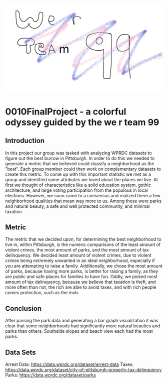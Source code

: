 ![call me mf pauli picassoooo!](img/teamBanner.png "TEAM BANNER BABY")

# 0010FinalProject - a colorful odyssey guided by the we r team 99


## Introduction 
In this project our group was tasked with analyzing WPRDC datasets to figure out the best burrow in Pittsburgh. In order to do this we needed to generate a metric that we believed could classify a neighborhood as the "best". Each group member could then work on complementary datasets to create this metric. To come up with this important statistic we met as a group and identified some attributes we loved about the places we live. At first we thought of characteristics like a solid education system, gothic architecture, and large voting participation from the populous in local elections. However, we soon came to a consensus and realized there a few neighborhood qualities that mean way more to us. Among these were parks and natural beauty, a safe and well protected community, and minimal taxation. 


## Metric
The metric that we decided upon, for determining the best neighborhood to live in, within Pittsburgh, is the numeric comparisons of the least amount of violent crimes, the most amount of parks, and the most amount of tax delinquency. We decided least amount of violent crimes, due to violent crimes being extremely unwanted in an ideal neighborhood, especially if you are attempting to raise a family. Additionally, we chose the most amount of parks, because having more parks, is better for raising a family, as they are public and safe places for families to have fun. Oddly, we picked most amount of tax delinquency, because we believe that taxation is theft, and more often than not, the rich are able to avoid taxes, and with rich people comes protection, such as the mob.


## Conclusion 
After parsing the park data and generating a bar graph visualization it was clear that some neighborhoods had significantly more natural beauties and parks than others. Southside slopes and beach view each had the most parks. 


## Data Sets
Arrest Data: https://data.wprdc.org/dataset/arrest-data
Taxes: https://data.wprdc.org/dataset/city-of-pittsburgh-property-tax-delinquency
Parks: https://data.wprdc.org/dataset/parks